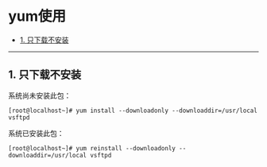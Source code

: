 # yum使用

* [1. 只下载不安装](#1.%20%E5%8F%AA%E4%B8%8B%E8%BD%BD%E4%B8%8D%E5%AE%89%E8%A3%85)

---

## 1. 只下载不安装

系统尚未安装此包：

```
[root@localhost~]# yum install --downloadonly --downloaddir=/usr/local vsftpd
```

系统已安装此包：

```
[root@localhost~]# yum reinstall --downloadonly --downloaddir=/usr/local vsftpd
```